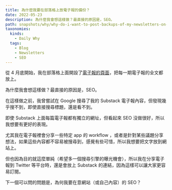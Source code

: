 ```yaml
---
title: 為什麼我要在部落格上放電子報的備份？
date: 2022-05-23
description: 為什麼我會想這樣做？最直接的原因是，SEO。
path: snapshots/why/why-do-i-want-to-post-backups-of-my-newsletters-on-my-blog
taxonomies:
  kinds: 
    - Daily Why
  tags: 
    - Blog
    - Newsletters
    - SEO
---
```



從 4 月底開始，我在部落格上面開設了[電子報的頁面](/newsletters)，把每一期電子報的全文都放上。

為什麼我會想這樣做？最直接的原因是，SEO。

在這樣做之前，我曾嘗試在 Google 搜尋了我的 Substack 電子報內容，但發現幾乎搜不到，即使直接搜尋標題，還是看不到。

即使 Substack 上面每篇電子報都有獨立的網址，但看起來 SEO 沒做很好，所以我想要有更好的表現。

尤其我在電子報裡會分享一些特定 app 的 workflow ，或者是針對某些議題分享想法，如果這些內容都不容易被搜尋到，感覺有些可惜，所以我想要把文字放到網站上。

但也因為目的就這麼單純（希望多一個搜尋引擎的曝光機會），所以我在分享電子報到 Twitter 等平台時，還是會放上 Substack 的連結，因為這樣可以讓大家更容易訂閱。

下一個可以問的問題是，為何我要在意網站（或自己內容）的 SEO？